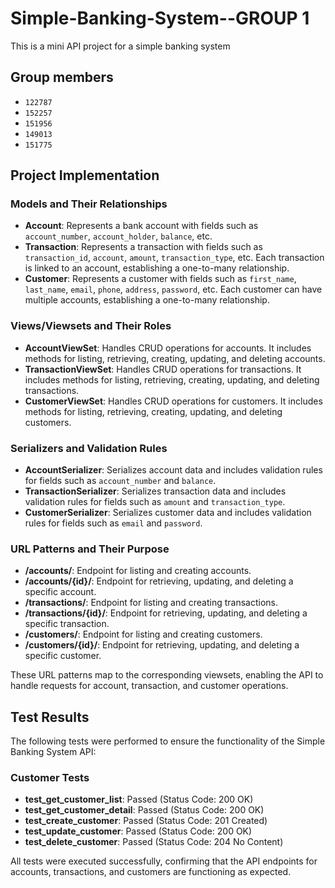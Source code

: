 # Simple-Banking-System--GROUP 1
This is a mini API project for a simple banking system

## Group members
- `122787`
- `152257`
- `151956`
- `149013`
- `151775`

## Project Implementation

### Models and Their Relationships

- **Account**: Represents a bank account with fields such as `account_number`, `account_holder`, `balance`, etc.
- **Transaction**: Represents a transaction with fields such as `transaction_id`, `account`, `amount`, `transaction_type`, etc. Each transaction is linked to an account, establishing a one-to-many relationship.
- **Customer**: Represents a customer with fields such as `first_name`, `last_name`, `email`, `phone`, `address`, `password`, etc. Each customer can have multiple accounts, establishing a one-to-many relationship.

### Views/Viewsets and Their Roles

- **AccountViewSet**: Handles CRUD operations for accounts. It includes methods for listing, retrieving, creating, updating, and deleting accounts.
- **TransactionViewSet**: Handles CRUD operations for transactions. It includes methods for listing, retrieving, creating, updating, and deleting transactions.
- **CustomerViewSet**: Handles CRUD operations for customers. It includes methods for listing, retrieving, creating, updating, and deleting customers.

### Serializers and Validation Rules

- **AccountSerializer**: Serializes account data and includes validation rules for fields such as `account_number` and `balance`.
- **TransactionSerializer**: Serializes transaction data and includes validation rules for fields such as `amount` and `transaction_type`.
- **CustomerSerializer**: Serializes customer data and includes validation rules for fields such as `email` and `password`.

### URL Patterns and Their Purpose

- **/accounts/**: Endpoint for listing and creating accounts.
- **/accounts/{id}/**: Endpoint for retrieving, updating, and deleting a specific account.
- **/transactions/**: Endpoint for listing and creating transactions.
- **/transactions/{id}/**: Endpoint for retrieving, updating, and deleting a specific transaction.
- **/customers/**: Endpoint for listing and creating customers.
- **/customers/{id}/**: Endpoint for retrieving, updating, and deleting a specific customer.

These URL patterns map to the corresponding viewsets, enabling the API to handle requests for account, transaction, and customer operations.

## Test Results

The following tests were performed to ensure the functionality of the Simple Banking System API:

### Customer Tests

- **test_get_customer_list**: Passed (Status Code: 200 OK)
- **test_get_customer_detail**: Passed (Status Code: 200 OK)
- **test_create_customer**: Passed (Status Code: 201 Created)
- **test_update_customer**: Passed (Status Code: 200 OK)
- **test_delete_customer**: Passed (Status Code: 204 No Content)

All tests were executed successfully, confirming that the API endpoints for accounts, transactions, and customers are functioning as expected.
